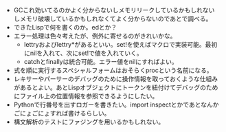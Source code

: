 - GCこれ効いてるのかよく分からないしメモリリークしているかもしれないしメモリ破壊しているかもしれなくてよく分からないのであとで調べる。
- できたLispで何を書くのか。edとか？
- エラー処理は色々考えたが、例外に寄せるのがきれいかな。
  - lettryおよびlettry\*があるといい。set!を使えばマクロで実装可能。最初にnilを入れて、次にset!で値を入れていく。
  - catchとfinallyは統合可能。エラー値をnilにすればよい。
- 式を順に実行するスペシャルフォームはおそらくprocという名前になる。
- レキサーやパーサーのデバッグのために操作情報を取っておくような仕組みがあるとよい。あとLispオブジェクトにトークンを紐付けてデバッグのためにファイル上の位置情報を参照できるようにしたい。
- Pythonで行番号を出すロガーを書きたい。import inspectとかであとなんかごにょごにょすれば書けるらしい。
- 構文解析のテストにファジングを用いるかもしれない。
